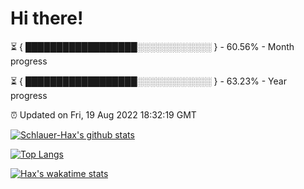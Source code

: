 # Hi there!

⏳ { ██████████████████░░░░░░░░░░░░ } - 60.56% - Month progress

⏳ { ██████████████████░░░░░░░░░░░░ } - 63.23% - Year progress

⏰ Updated on Fri, 19 Aug 2022 18:32:19 GMT


[![Schlauer-Hax's github stats](https://github-readme-stats.vercel.app/api?username=Schlauer-Hax&show_icons=true&theme=dark&count_private=true)](https://github.com/Schlauer-Hax)


[![Top Langs](https://github-readme-stats.vercel.app/api/top-langs/?username=Schlauer-Hax&layout=compact&theme=dark)](https://github.com/Schlauer-Hax?tab=repositories)


[![Hax's wakatime stats](https://github-readme-stats.vercel.app/api/wakatime?username=Hax&theme=dark)](https://wakatime.com/@Hax)

